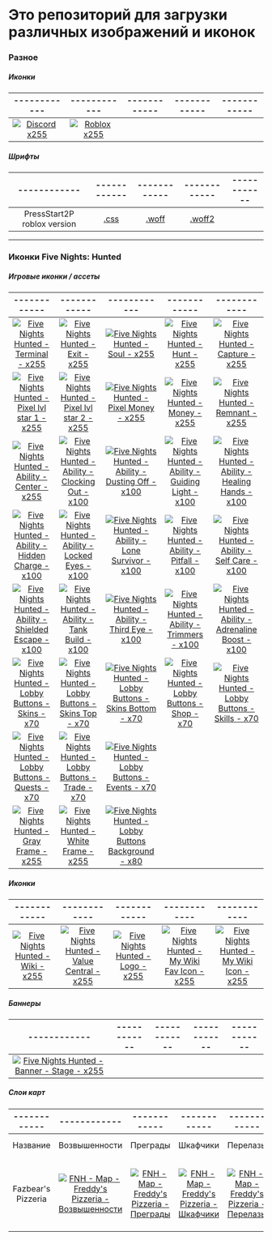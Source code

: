 # Это репозиторий для загрузки различных изображений и иконок

### Разное
##### Иконки
| ------------ | ------------ | ------------ | ------------ | ------------ |
| :------------: | :------------: | :------------: | :------------: | :------------: |
| [![Discord x255](https://cdn.jsdelivr.net/gh/shapki/assets@main/imgs/Ic_Discord_x255.png "Discord x255")](https://cdn.jsdelivr.net/gh/shapki/assets@main/imgs/Ic_Discord_x255.png "Discord x255") | [![Roblox x255](https://cdn.jsdelivr.net/gh/shapki/assets@main/imgs/Ic_Roblox_x255.png "Roblox x255")](https://cdn.jsdelivr.net/gh/shapki/assets@main/imgs/Ic_Roblox_x255.png "Roblox x255") |  |  |  |  |
##### Шрифты
| ------------ | ------------ | ------------ | ------------ | ------------ |
| :------------: | :------------: | :------------: | :------------: | :------------: |
| PressStart2P roblox version | [.css](https://github.com/shapki/assets/blob/main/fonts/PressStart2P_roblox_version.css ".css") | [.woff](https://github.com/shapki/assets/blob/main/fonts/PressStart2P_roblox_version.woff ".woff") | [.woff2](https://github.com/shapki/assets/blob/main/fonts/PressStart2P_roblox_version.woff2 ".woff2") |  |  |

------------

### Иконки Five Nights: Hunted
##### Игровые иконки / ассеты
| ------------ | ------------ | ------------ | ------------ | ------------ |
| :------------: | :------------: | :------------: | :------------: | :------------: |
| [![Five Nights Hunted - Terminal - x255](https://cdn.jsdelivr.net/gh/shapki/assets@main/imgs/FNH/GameIcons/Ic_FiveNightsHunted_Game_Terminal_x255.png "Five Nights Hunted - Terminal - x255")](https://cdn.jsdelivr.net/gh/shapki/assets@main/imgs/FNH/GameIcons/Ic_FiveNightsHunted_Game_Terminal_x255.png "Five Nights Hunted - Terminal - x255") | [![Five Nights Hunted - Exit - x255](https://cdn.jsdelivr.net/gh/shapki/assets@main/imgs/FNH/GameIcons/Ic_FiveNightsHunted_Game_Exit_x255.png "Five Nights Hunted - Exit - x255")](https://cdn.jsdelivr.net/gh/shapki/assets@main/imgs/FNH/GameIcons/Ic_FiveNightsHunted_Game_Exit_x255.png "Five Nights Hunted - Exit - x255") | [![Five Nights Hunted - Soul - x255](https://cdn.jsdelivr.net/gh/shapki/assets@main/imgs/FNH/GameIcons/Ic_FiveNightsHunted_Game_Soul_x255.png "Five Nights Hunted - Soul - x255")](https://cdn.jsdelivr.net/gh/shapki/assets@main/imgs/FNH/GameIcons/Ic_FiveNightsHunted_Game_Soul_x255.png "Five Nights Hunted - Soul - x255") | [![Five Nights Hunted - Hunt - x255](https://cdn.jsdelivr.net/gh/shapki/assets@main/imgs/FNH/GameIcons/Ic_FiveNightsHunted_Game_Hunt_x255.png "Five Nights Hunted - Hunt - x255")](https://cdn.jsdelivr.net/gh/shapki/assets@main/imgs/FNH/GameIcons/Ic_FiveNightsHunted_Game_Hunt_x255.png "Five Nights Hunted - Hunt - x255") | [![Five Nights Hunted - Capture - x255](https://cdn.jsdelivr.net/gh/shapki/assets@main/imgs/FNH/GameIcons/Ic_FiveNightsHunted_Game_Capture_x255.png "Five Nights Hunted - Capture - x255")](https://cdn.jsdelivr.net/gh/shapki/assets@main/imgs/FNH/GameIcons/Ic_FiveNightsHunted_Game_Capture_x255.png "Five Nights Hunted - Capture - x255") |
| [![Five Nights Hunted - Pixel lvl star 1 - x255](https://cdn.jsdelivr.net/gh/shapki/assets@main/imgs/FNH/GameIcons/Ic_FiveNightsHunted_Game_PixLvlStar_x255.png "Five Nights Hunted - Pixel lvl star 1 - x255")](https://cdn.jsdelivr.net/gh/shapki/assets@main/imgs/FNH/GameIcons/Ic_FiveNightsHunted_Game_PixLvlStar_x255.png "Five Nights Hunted - Pixel lvl star 1 - x255") | [![Five Nights Hunted - Pixel lvl star 2 - x255](https://cdn.jsdelivr.net/gh/shapki/assets@main/imgs/FNH/GameIcons/Ic_FiveNightsHunted_Game_PixLvlStar2_x255.png "Five Nights Hunted - Pixel lvl star 2 - x255")](https://cdn.jsdelivr.net/gh/shapki/assets@main/imgs/FNH/GameIcons/Ic_FiveNightsHunted_Game_PixLvlStar2_x255.png "Five Nights Hunted - Pixel lvl star 2 - x255") | [![Five Nights Hunted - Pixel Money - x255](https://cdn.jsdelivr.net/gh/shapki/assets@main/imgs/FNH/GameIcons/Ic_FiveNightsHunted_Game_PixMoney_x255.png "Five Nights Hunted - Pixel Money - x255")](https://cdn.jsdelivr.net/gh/shapki/assets@main/imgs/FNH/GameIcons/Ic_FiveNightsHunted_Game_PixMoney_x255.png "Five Nights Hunted - Pixel Money - x255") | [![Five Nights Hunted - Money - x255](https://cdn.jsdelivr.net/gh/shapki/assets@main/imgs/FNH/GameIcons/Ic_FiveNightsHunted_Game_Money_x255.png "Five Nights Hunted - Money - x255")](https://cdn.jsdelivr.net/gh/shapki/assets@main/imgs/FNH/GameIcons/Ic_FiveNightsHunted_Game_Money_x255.png "Five Nights Hunted - Money - x255") | [![Five Nights Hunted - Remnant - x255](https://cdn.jsdelivr.net/gh/shapki/assets@main/imgs/FNH/GameIcons/Ic_FiveNightsHunted_Game_Remnant_x255.png "Five Nights Hunted - Remnant - x255")](https://cdn.jsdelivr.net/gh/shapki/assets@main/imgs/FNH/GameIcons/Ic_FiveNightsHunted_Game_Remnant_x255.png "Five Nights Hunted - Remnant - x255") |
| [![Five Nights Hunted - Ability - Center - x255](https://cdn.jsdelivr.net/gh/shapki/assets@main/imgs/FNH/GameIcons/Ic_FiveNightsHunted_Game_Ability_Center_x255.png "Five Nights Hunted - Ability - Center - x255")](https://cdn.jsdelivr.net/gh/shapki/assets@main/imgs/FNH/GameIcons/Ic_FiveNightsHunted_Game_Ability_Center_x255.png "Five Nights Hunted - Ability - Center - x255") | [![Five Nights Hunted - Ability - Clocking Out - x100](https://cdn.jsdelivr.net/gh/shapki/assets@main/imgs/FNH/GameIcons/Ic_FiveNightsHunted_Game_Ability_ClockingOut_x100.png "Five Nights Hunted - Ability - Clocking Out - x100")](https://cdn.jsdelivr.net/gh/shapki/assets@main/imgs/FNH/GameIcons/Ic_FiveNightsHunted_Game_Ability_ClockingOut_x100.png "Five Nights Hunted - Ability - Clocking Out - x100") | [![Five Nights Hunted - Ability - Dusting Off - x100](https://cdn.jsdelivr.net/gh/shapki/assets@main/imgs/FNH/GameIcons/Ic_FiveNightsHunted_Game_Ability_DustingOff_x100.png "Five Nights Hunted - Ability - Dusting Off - x100")](https://cdn.jsdelivr.net/gh/shapki/assets@main/imgs/FNH/GameIcons/Ic_FiveNightsHunted_Game_Ability_DustingOff_x100.png "Five Nights Hunted - Ability - Dusting Off - x100") | [![Five Nights Hunted - Ability - Guiding Light - x100](https://cdn.jsdelivr.net/gh/shapki/assets@main/imgs/FNH/GameIcons/Ic_FiveNightsHunted_Game_Ability_GuidingLight_x100.png "Five Nights Hunted - Ability - Guiding Light - x100")](https://cdn.jsdelivr.net/gh/shapki/assets@main/imgs/FNH/GameIcons/Ic_FiveNightsHunted_Game_Ability_GuidingLight_x100.png "Five Nights Hunted - Ability - Guiding Light - x100") | [![Five Nights Hunted - Ability - Healing Hands - x100](https://cdn.jsdelivr.net/gh/shapki/assets@main/imgs/FNH/GameIcons/Ic_FiveNightsHunted_Game_Ability_HealingHands_x100.png "Five Nights Hunted - Ability - Healing Hands - x100")](https://cdn.jsdelivr.net/gh/shapki/assets@main/imgs/FNH/GameIcons/Ic_FiveNightsHunted_Game_Ability_HealingHands_x100.png "Five Nights Hunted - Ability - Healing Hands - x100") |
| [![Five Nights Hunted - Ability - Hidden Charge - x100](https://cdn.jsdelivr.net/gh/shapki/assets@main/imgs/FNH/GameIcons/Ic_FiveNightsHunted_Game_Ability_HiddenCharge_x100.png "Five Nights Hunted - Ability - Hidden Charge - x100")](https://cdn.jsdelivr.net/gh/shapki/assets@main/imgs/FNH/GameIcons/Ic_FiveNightsHunted_Game_Ability_HiddenCharge_x100.png "Five Nights Hunted - Ability - Hidden Charge - x100") | [![Five Nights Hunted - Ability - Locked Eyes - x100](https://cdn.jsdelivr.net/gh/shapki/assets@main/imgs/FNH/GameIcons/Ic_FiveNightsHunted_Game_Ability_LockedEyes_x100.png "Five Nights Hunted - Ability - Locked Eyes - x100")](https://cdn.jsdelivr.net/gh/shapki/assets@main/imgs/FNH/GameIcons/Ic_FiveNightsHunted_Game_Ability_LockedEyes_x100.png "Five Nights Hunted - Ability - Locked Eyes - x100") | [![Five Nights Hunted - Ability - Lone Survivor - x100](https://cdn.jsdelivr.net/gh/shapki/assets@main/imgs/FNH/GameIcons/Ic_FiveNightsHunted_Game_Ability_LoneSurvivor_x100.png "Five Nights Hunted - Ability - Lone Survivor - x100")](https://cdn.jsdelivr.net/gh/shapki/assets@main/imgs/FNH/GameIcons/Ic_FiveNightsHunted_Game_Ability_LoneSurvivor_x100.png "Five Nights Hunted - Ability - Lone Survivor - x100") | [![Five Nights Hunted - Ability - Pitfall - x100](https://cdn.jsdelivr.net/gh/shapki/assets@main/imgs/FNH/GameIcons/Ic_FiveNightsHunted_Game_Ability_Pitfall_x100.png "Five Nights Hunted - Ability - Pitfall - x100")](https://cdn.jsdelivr.net/gh/shapki/assets@main/imgs/FNH/GameIcons/Ic_FiveNightsHunted_Game_Ability_Pitfall_x100.png "Five Nights Hunted - Ability - Pitfall - x100") | [![Five Nights Hunted - Ability - Self Care - x100](https://cdn.jsdelivr.net/gh/shapki/assets@main/imgs/FNH/GameIcons/Ic_FiveNightsHunted_Game_Ability_SelfCare_x100.png "Five Nights Hunted - Ability - Self Care - x100")](https://cdn.jsdelivr.net/gh/shapki/assets@main/imgs/FNH/GameIcons/Ic_FiveNightsHunted_Game_Ability_SelfCare_x100.png "Five Nights Hunted - Ability - Self Care - x100") |
| [![Five Nights Hunted - Ability - Shielded Escape - x100](https://cdn.jsdelivr.net/gh/shapki/assets@main/imgs/FNH/GameIcons/Ic_FiveNightsHunted_Game_Ability_ShieldedEscape_x100.png "Five Nights Hunted - Ability - Shielded Escape - x100")](https://cdn.jsdelivr.net/gh/shapki/assets@main/imgs/FNH/GameIcons/Ic_FiveNightsHunted_Game_Ability_ShieldedEscape_x100.png "Five Nights Hunted - Ability - Shielded Escape - x100") | [![Five Nights Hunted - Ability - Tank Build - x100](https://cdn.jsdelivr.net/gh/shapki/assets@main/imgs/FNH/GameIcons/Ic_FiveNightsHunted_Game_Ability_TankBuild_x100.png "Five Nights Hunted - Ability - Tank Build - x100")](https://cdn.jsdelivr.net/gh/shapki/assets@main/imgs/FNH/GameIcons/Ic_FiveNightsHunted_Game_Ability_TankBuild_x100.png "Five Nights Hunted - Ability - Tank Build - x100") | [![Five Nights Hunted - Ability - Third Eye - x100](https://cdn.jsdelivr.net/gh/shapki/assets@main/imgs/FNH/GameIcons/Ic_FiveNightsHunted_Game_Ability_ThirdEye_x100.png "Five Nights Hunted - Ability - Third Eye - x100")](https://cdn.jsdelivr.net/gh/shapki/assets@main/imgs/FNH/GameIcons/Ic_FiveNightsHunted_Game_Ability_ThirdEye_x100.png "Five Nights Hunted - Ability - Third Eye - x100") | [![Five Nights Hunted - Ability - Trimmers - x100](https://cdn.jsdelivr.net/gh/shapki/assets@main/imgs/FNH/GameIcons/Ic_FiveNightsHunted_Game_Ability_Trimmers_x100.png "Five Nights Hunted - Ability - Trimmers - x100")](https://cdn.jsdelivr.net/gh/shapki/assets@main/imgs/FNH/GameIcons/Ic_FiveNightsHunted_Game_Ability_Trimmers_x100.png "Five Nights Hunted - Ability - Trimmers - x100") | [![Five Nights Hunted - Ability - Adrenaline Boost - x100](https://cdn.jsdelivr.net/gh/shapki/assets@main/imgs/FNH/GameIcons/Ic_FiveNightsHunted_Game_Ability_AdrenalineBoost_x100.png "Five Nights Hunted - Ability - Adrenaline Boost - x100")](https://cdn.jsdelivr.net/gh/shapki/assets@main/imgs/FNH/GameIcons/Ic_FiveNightsHunted_Game_Ability_AdrenalineBoost_x100.png "Five Nights Hunted - Ability - Adrenaline Boost - x100") |
| [![Five Nights Hunted - Lobby Buttons - Skins - x70](https://cdn.jsdelivr.net/gh/shapki/assets@main/imgs/FNH/GameIcons/Ic_FiveNightsHunted_Game_LobbyButton_Skins_x70.png "Five Nights Hunted - Lobby Buttons - Skins - x70")](https://cdn.jsdelivr.net/gh/shapki/assets@main/imgs/FNH/GameIcons/Ic_FiveNightsHunted_Game_LobbyButton_Skins_x70.png "Five Nights Hunted - Lobby Buttons - Skins - x70") | [![Five Nights Hunted - Lobby Buttons - Skins Top - x70](https://cdn.jsdelivr.net/gh/shapki/assets@main/imgs/FNH/GameIcons/Ic_FiveNightsHunted_Game_LobbyButton_Skins-Top_x70.png "Five Nights Hunted - Lobby Buttons - Skins Top - x70")](https://cdn.jsdelivr.net/gh/shapki/assets@main/imgs/FNH/GameIcons/Ic_FiveNightsHunted_Game_LobbyButton_Skins-Top_x70.png "Five Nights Hunted - Lobby Buttons - Skins Top - x70") | [![Five Nights Hunted - Lobby Buttons - Skins Bottom - x70](https://cdn.jsdelivr.net/gh/shapki/assets@main/imgs/FNH/GameIcons/Ic_FiveNightsHunted_Game_LobbyButton_Skins-Bottom_x70.png "Five Nights Hunted - Lobby Buttons - Skins Bottom - x70")](https://cdn.jsdelivr.net/gh/shapki/assets@main/imgs/FNH/GameIcons/Ic_FiveNightsHunted_Game_LobbyButton_Skins-Bottom_x70.png "Five Nights Hunted - Lobby Buttons - Skins Bottom - x70") | [![Five Nights Hunted - Lobby Buttons - Shop - x70](https://cdn.jsdelivr.net/gh/shapki/assets@main/imgs/FNH/GameIcons/Ic_FiveNightsHunted_Game_LobbyButton_Shop_x70.png "Five Nights Hunted - Lobby Buttons - Shop - x70")](https://cdn.jsdelivr.net/gh/shapki/assets@main/imgs/FNH/GameIcons/Ic_FiveNightsHunted_Game_LobbyButton_Shop_x70.png "Five Nights Hunted - Lobby Buttons - Shop - x70") | [![Five Nights Hunted - Lobby Buttons - Skills - x70](https://cdn.jsdelivr.net/gh/shapki/assets@main/imgs/FNH/GameIcons/Ic_FiveNightsHunted_Game_LobbyButton_Skills_x70.png "Five Nights Hunted - Lobby Buttons - Skills - x70")](https://cdn.jsdelivr.net/gh/shapki/assets@main/imgs/FNH/GameIcons/Ic_FiveNightsHunted_Game_LobbyButton_Skills_x70.png "Five Nights Hunted - Lobby Buttons - Skills - x70") |
| [![Five Nights Hunted - Lobby Buttons - Quests - x70](https://cdn.jsdelivr.net/gh/shapki/assets@main/imgs/FNH/GameIcons/Ic_FiveNightsHunted_Game_LobbyButton_Quests_x70.png "Five Nights Hunted - Lobby Buttons - Quests - x70")](https://cdn.jsdelivr.net/gh/shapki/assets@main/imgs/FNH/GameIcons/Ic_FiveNightsHunted_Game_LobbyButton_Quests_x70.png "Five Nights Hunted - Lobby Buttons - Quests - x70") | [![Five Nights Hunted - Lobby Buttons - Trade - x70](https://cdn.jsdelivr.net/gh/shapki/assets@main/imgs/FNH/GameIcons/Ic_FiveNightsHunted_Game_LobbyButton_Trade_x70.png "Five Nights Hunted - Lobby Buttons - Trade - x70")](https://cdn.jsdelivr.net/gh/shapki/assets@main/imgs/FNH/GameIcons/Ic_FiveNightsHunted_Game_LobbyButton_Trade_x70.png "Five Nights Hunted - Lobby Buttons - Trade - x70") |  [![Five Nights Hunted - Lobby Buttons - Events - x70](https://cdn.jsdelivr.net/gh/shapki/assets@main/imgs/FNH/GameIcons/Ic_FiveNightsHunted_Game_LobbyButton_Events_x70.png "Five Nights Hunted - Lobby Buttons - Events - x70")](https://cdn.jsdelivr.net/gh/shapki/assets@main/imgs/FNH/GameIcons/Ic_FiveNightsHunted_Game_LobbyButton_Events_x70.png "Five Nights Hunted - Lobby Buttons - Events - x70") | |  |
| [![Five Nights Hunted - Gray Frame - x255](https://cdn.jsdelivr.net/gh/shapki/assets@main/imgs/FNH/GameIcons/Ic_FiveNightsHunted_Game_Gray-Frame_x255.png "Five Nights Hunted - Gray Frame - x255")](https://cdn.jsdelivr.net/gh/shapki/assets@main/imgs/FNH/GameIcons/Ic_FiveNightsHunted_Game_Gray-Frame_x255.png "Five Nights Hunted - Gray Frame - x255") | [![Five Nights Hunted - White Frame - x255](https://cdn.jsdelivr.net/gh/shapki/assets@main/imgs/FNH/GameIcons/Ic_FiveNightsHunted_Game_White-Frame_x255.png "Five Nights Hunted - White Frame - x255")](https://cdn.jsdelivr.net/gh/shapki/assets@main/imgs/FNH/GameIcons/Ic_FiveNightsHunted_Game_White-Frame_x255.png "Five Nights Hunted - White Frame - x255") | [![Five Nights Hunted - Lobby Buttons Background - x80](https://cdn.jsdelivr.net/gh/shapki/assets@main/imgs/FNH/GameIcons/Ic_FiveNightsHunted_Game_LobbyButtonBackground_x80.png "Five Nights Hunted - Lobby Buttons Background - x80")](https://cdn.jsdelivr.net/gh/shapki/assets@main/imgs/FNH/GameIcons/Ic_FiveNightsHunted_Game_LobbyButtonBackground_x80.png "Five Nights Hunted - Lobby Buttons Background - x80") |  |  |  |

##### Иконки
| ------------ | ------------ | ------------ | ------------ | ------------ |
| :------------: | :------------: | :------------: | :------------: | :------------: |
| [![Five Nights Hunted - Wiki - x255](https://cdn.jsdelivr.net/gh/shapki/assets@main/imgs/FNH/Ic_FiveNightsHunted_Wiki_x255.png "Five Nights Hunted - Wiki - x255")](https://cdn.jsdelivr.net/gh/shapki/assets@main/imgs/FNH/Ic_FiveNightsHunted_Wiki_x255.png "Five Nights Hunted - Wiki - x255")  | [![Five Nights Hunted - Value Central - x255](https://cdn.jsdelivr.net/gh/shapki/assets@main/imgs/FNH/Ic_FiveNightsHunted_ValueCentral_x255.png "Five Nights Hunted - Value Central - x255")](https://cdn.jsdelivr.net/gh/shapki/assets@main/imgs/FNH/Ic_FiveNightsHunted_ValueCentral_x255.png "Five Nights Hunted - Value Central - x255") | [![Five Nights Hunted - Logo - x255](https://cdn.jsdelivr.net/gh/shapki/assets@main/imgs/FNH/Ic_FiveNightsHunted_Logo_x255.png "Five Nights Hunted - Logo - x255")](https://cdn.jsdelivr.net/gh/shapki/assets@main/imgs/FNH/Ic_FiveNightsHunted_Logo_x255.png "Five Nights Hunted - Logo - x255") | [![Five Nights Hunted - My Wiki Fav Icon - x255](https://cdn.jsdelivr.net/gh/shapki/assets@main/imgs/FNH/Ic_FiveNightsHunted_MyWikiFav_x255.png "Five Nights Hunted - My Wiki Fav Icon - x255")](https://cdn.jsdelivr.net/gh/shapki/assets@main/imgs/FNH/Ic_FiveNightsHunted_MyWikiFav_x255.png "Five Nights Hunted - My Wiki Fav Icon - x255") | [![Five Nights Hunted - My Wiki Icon - x255](https://cdn.jsdelivr.net/gh/shapki/assets@main/imgs/FNH/Ic_FiveNightsHunted_MyWikiLogo_x255.png "Five Nights Hunted - My Wiki Icon - x255")](https://cdn.jsdelivr.net/gh/shapki/assets@main/imgs/FNH/main/Ic_FiveNightsHunted_MyWikiLogo_x255.png "Five Nights Hunted - My Wiki Icon - x255") |

##### Баннеры
| ------------ | ------------ | ------------ | ------------ | ------------ |
| :------------: | :------------: | :------------: | :------------: | :------------: |
| [![Five Nights Hunted - Banner - Stage - x255](https://cdn.jsdelivr.net/gh/shapki/assets@main/imgs/FNH/Banners/Img_FiveNightsHunted_StageBanner_1439x509.png "Five Nights Hunted - Banner - Stage - x255")](https://cdn.jsdelivr.net/gh/shapki/assets@main/imgs/FNH/Banners/Img_FiveNightsHunted_StageBanner_1439x509.png "Five Nights Hunted - Banner - Stage - x255") |  |  |  |  |  |

##### Слои карт
| ------------ |  ------------ | ------------ | ------------ | ------------ |  ------------ | ------------ | ------------ | ------------ | ------------ | ------------ | ------------ | ------------ | ------------ | ------------ |
| :------------: |  :------------: | :------------: | :------------: | :------------: |  :------------: | :------------: | :------------: | :------------: | :------------: | :------------: | :------------: | :------------: | :------------: | :------------: |
| Название | Возвышенности | Преграды | Шкафчики | Перелазы | План | Выходы | Двери | Вент / окна | Бассейны Обычный | Бассейны Хаос | Терминалы | Машина | Спавны аниматроников | Названия локаций |
| Fazbear's Pizzeria | [![FNH - Map - Freddy's Pizzeria - Возвышенности](https://cdn.jsdelivr.net/gh/shapki/assets@main/imgs/FNH/Maps/Pizzeria/Map_FNH_FreddysPizzeria_01_HighGrounds.png "FNH - Map - Freddy's Pizzeria - Возвышенности")](https://cdn.jsdelivr.net/gh/shapki/assets@main/imgs/FNH/Maps/Pizzeria/Map_FNH_FreddysPizzeria_01_HighGrounds.png "FNH - Map - Freddy's Pizzeria - Возвышенности") | [![FNH - Map - Freddy's Pizzeria - Преграды](https://cdn.jsdelivr.net/gh/shapki/assets@main/imgs/FNH/Maps/Pizzeria/Map_FNH_FreddysPizzeria_02_Obstacles.png "FNH - Map - Freddy's Pizzeria - Преграды")](https://cdn.jsdelivr.net/gh/shapki/assets@main/imgs/FNH/Maps/Pizzeria/Map_FNH_FreddysPizzeria_02_Obstacles.png "FNH - Map - Freddy's Pizzeria - Преграды") | [![FNH - Map - Freddy's Pizzeria - Шкафчики](https://cdn.jsdelivr.net/gh/shapki/assets@main/imgs/FNH/Maps/Pizzeria/Map_FNH_FreddysPizzeria_03_Lockers.png "FNH - Map - Freddy's Pizzeria - Шкафчики")](https://cdn.jsdelivr.net/gh/shapki/assets@main/imgs/FNH/Maps/Pizzeria/Map_FNH_FreddysPizzeria_03_Lockers.png "FNH - Map - Freddy's Pizzeria - Шкафчики") | [![FNH - Map - Freddy's Pizzeria - Перелазы](https://cdn.jsdelivr.net/gh/shapki/assets@main/imgs/FNH/Maps/Pizzeria/Map_FNH_FreddysPizzeria_04_Stilts.png "FNH - Map - Freddy's Pizzeria - Перелазы")](https://cdn.jsdelivr.net/gh/shapki/assets@main/imgs/FNH/Maps/Pizzeria/Map_FNH_FreddysPizzeria_04_Stilts.png "FNH - Map - Freddy's Pizzeria - Перелазы") | [![FNH - Map - Freddy's Pizzeria - План](https://cdn.jsdelivr.net/gh/shapki/assets@main/imgs/FNH/Maps/Pizzeria/Map_FNH_FreddysPizzeria_05_Plan.png "FNH - Map - Freddy's Pizzeria - План")](https://cdn.jsdelivr.net/gh/shapki/assets@main/imgs/FNH/Maps/Pizzeria/Map_FNH_FreddysPizzeria_05_Plan.png "FNH - Map - Freddy's Pizzeria - План") | [![FNH - Map - Freddy's Pizzeria - Выходы](https://cdn.jsdelivr.net/gh/shapki/assets@main/imgs/FNH/Maps/Pizzeria/Map_FNH_FreddysPizzeria_06_Exits.png "FNH - Map - Freddy's Pizzeria - Выходы")](https://cdn.jsdelivr.net/gh/shapki/assets@main/imgs/FNH/Maps/Pizzeria/Map_FNH_FreddysPizzeria_06_Exits.png "FNH - Map - Freddy's Pizzeria - Выходы") | [![FNH - Map - Freddy's Pizzeria - Двери](https://cdn.jsdelivr.net/gh/shapki/assets@main/imgs/FNH/Maps/Pizzeria/Map_FNH_FreddysPizzeria_07_Doors.png "FNH - Map - Freddy's Pizzeria - Двери")](https://cdn.jsdelivr.net/gh/shapki/assets@main/imgs/FNH/Maps/Pizzeria/Map_FNH_FreddysPizzeria_07_Doors.png "FNH - Map - Freddy's Pizzeria - Двери") | [![FNH - Map - Freddy's Pizzeria - Вент / окна](https://cdn.jsdelivr.net/gh/shapki/assets@main/imgs/FNH/Maps/Pizzeria/Map_FNH_FreddysPizzeria_08_VentsWindows.png "FNH - Map - Freddy's Pizzeria - Вент / окна")](https://cdn.jsdelivr.net/gh/shapki/assets@main/imgs/FNH/Maps/Pizzeria/Map_FNH_FreddysPizzeria_08_VentsWindows.png "FNH - Map - Freddy's Pizzeria - Вент / окна") | [![FNH - Map - Freddy's Pizzeria - Бассейны - Обычный](https://cdn.jsdelivr.net/gh/shapki/assets@main/imgs/FNH/Maps/Pizzeria/Map_FNH_FreddysPizzeria_09-1_BallPits-Standart.png "FNH - Map - Freddy's Pizzeria - Бассейны")](https://cdn.jsdelivr.net/gh/shapki/assets@main/imgs/FNH/Maps/Pizzeria/Map_FNH_FreddysPizzeria_09-1_BallPits-Standart.png "FNH - Map - Freddy's Pizzeria - Бассейны") | [![FNH - Map - Freddy's Pizzeria - Бассейны - Хаос](https://cdn.jsdelivr.net/gh/shapki/assets@main/imgs/FNH/Maps/Pizzeria/Map_FNH_FreddysPizzeria_09-2_BallPits-Chaos.png "FNH - Map - Freddy's Pizzeria - Бассейны")](https://cdn.jsdelivr.net/gh/shapki/assets@main/imgs/FNH/Maps/Pizzeria/Map_FNH_FreddysPizzeria_09-2_BallPits-Chaos.png "FNH - Map - Freddy's Pizzeria - Бассейны") | [![FNH - Map - Freddy's Pizzeria - Терминалы](https://cdn.jsdelivr.net/gh/shapki/assets@main/imgs/FNH/Maps/Pizzeria/Map_FNH_FreddysPizzeria_10_Terminals_1.png "FNH - Map - Freddy's Pizzeria - Терминалы")](https://cdn.jsdelivr.net/gh/shapki/assets@main/imgs/FNH/Maps/Pizzeria/Map_FNH_FreddysPizzeria_10_Terminals_1.png "FNH - Map - Freddy's Pizzeria - Терминалы") | [![FNH - Map - Freddy's Pizzeria - Машина](https://cdn.jsdelivr.net/gh/shapki/assets@main/imgs/FNH/Maps/Pizzeria/Map_FNH_FreddysPizzeria_11_Machine_1.png "FNH - Map - Freddy's Pizzeria - Машина")](https://cdn.jsdelivr.net/gh/shapki/assets@main/imgs/FNH/Maps/Pizzeria/Map_FNH_FreddysPizzeria_11_Machine_1.png "FNH - Map - Freddy's Pizzeria - Машина") | [![FNH - Map - Freddy's Pizzeria - Спавны Аниматроников](https://cdn.jsdelivr.net/gh/shapki/assets@main/imgs/FNH/Maps/Pizzeria/Map_FNH_FreddysPizzeria_12_AnimSpawn_1.png "FNH - Map - Freddy's Pizzeria - Спавны Аниматроников")](https://cdn.jsdelivr.net/gh/shapki/assets@main/imgs/FNH/Maps/Pizzeria/Map_FNH_FreddysPizzeria_12_AnimSpawn_1.png "FNH - Map - Freddy's Pizzeria - Спавны Аниматроников") | [![FNH - Map - Freddy's Pizzeria - Названия локаций](https://cdn.jsdelivr.net/gh/shapki/assets@main/imgs/FNH/Maps/Pizzeria/Map_FNH_FreddysPizzeria_13_LocNames_1.png "FNH - Map - Freddy's Pizzeria - Названия локаций")](https://cdn.jsdelivr.net/gh/shapki/assets@main/imgs/FNH/Maps/Pizzeria/Map_FNH_FreddysPizzeria_13_LocNames_1.png "FNH - Map - Freddy's Pizzeria - Названия локаций") |

